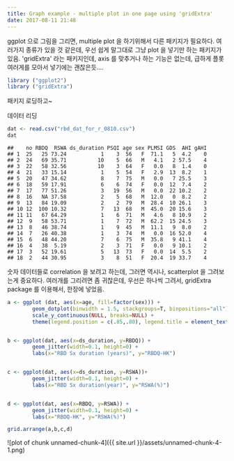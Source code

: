 ```yaml
---
title: Graph example - multiple plot in one page using 'gridExtra'
date: 2017-08-11 21:48
---
```



ggplot 으로 그림을 그리면, multiple plot 을 하기위해서 다른 패키지가 필요하다.
여러가지 종류가 있을 것 같은데, 우선 쉽게 말그대로 그냥 plot 을 넣기만 하는 패키지가 있음. 
'gridExtra' 라는 패키지인데, axis 를 맞추거나 하는 기능은 없는데, 급하게 플롯 여러게를 모아서 넣기에는 괜찮은듯.... 

```r
library ("ggplot2")
library ("gridExtra")
```
패키지 로딩하고~ 

데이터 리딩

```r
dat <- read.csv("rbd_dat_for_r_0810.csv")
dat
```

```
##    no RBDQ  RSWA ds_duration PSQI age sex PLMSI GDS  AHI gAHI
## 1  25   25 73.24           1    3  56   F  71.1   5  4.2    0
## 2  24   69 35.71          10    5  66   M   4.1   2 57.5    4
## 3  22   58 32.56          10    3  64   F   0.0   8  1.4    0
## 4  21   33 15.14           1    5  54   F   2.9  13  8.2    1
## 5  20   47 34.62           8    7  75   M   0.0   7 25.5    3
## 6  18   59 17.91           6    6  74   F   0.0  12  7.4    2
## 7  17   77 51.26           3   19  56   M   0.0  22 10.2    2
## 8  16   NA 37.58           2    5  68   M  12.0   0  8.2    2
## 9  13   84 19.09           2    2  79   M  28.4  10 26.1    3
## 10 12  100 10.32           7   13  68   M  45.0  20 15.6    3
## 11 11   67 64.29           1    6  71   M   4.6   8 10.9    2
## 12  9   58 53.71           1    7  72   M  62.2  15 24.5    3
## 13  8   46 38.74           1    9  45   M  11.1   9  8.0    2
## 14  7   26 40.38           1    3  74   M   0.0  16 52.0    4
## 15  6   48 44.20           7    6  75   M  35.8   9 41.1    4
## 16  4   38  5.19           2    3  71   F   0.0   9 10.1    2
## 17  3   52 19.61           5   13  73   F   0.0  14  5.5    2
## 18  2   44 30.95           3    8  51   F  20.4  19 33.7    4
```

숫자 데이터들로 correlation 을 보려고 하는데, 그러면 역시나, scatterplot 을 그려보는게
중요하다. 여러개를 그리려면 좀 귀찮은데, 우선은 하나씩 그려서, gridExtra package 를
이용해서, 한장에 넣었음.

```r
a <- ggplot (dat, aes(x=age, fill=factor(sex))) + 
        geom_dotplot(binwidth = 1.5, stackgroups=T, binpositions="all") +
        scale_y_continuous(NULL, breaks=NULL) + 
        theme(legend.position = c(.85,.80), legend.title = element_text(F), legend.background = element_blank())


b <- ggplot(dat, aes(x=ds_duration, y=RBDQ)) + 
        geom_jitter(width=0.1, height=0) +
        labs(x="RBD Sx duration (years)", y="RBDQ-HK") 


c <- ggplot(dat, aes(x=ds_duration, y=RSWA))+ 
        geom_jitter(width=0.1, height=0) +
        labs(x="RBD Sx duration(year)", y="RSWA(%)") 


d <- ggplot(dat, aes(x=RBDQ, y=RSWA)) + 
        geom_jitter(width=0.1, height=0) +
        labs(x="RBDQ-HK", y="RSWA(%)") 
```


```r
grid.arrange(a,b,c,d)
```


![plot of chunk unnamed-chunk-4]({{ site.url }}/assets/unnamed-chunk-4-1.png)
